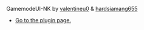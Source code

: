 GamemodeUI-NK by [valentineu0](https://valentineu.com) & [hardsiamang655](https://github.com/hardsiamang655)
* [Go to the plugin page.](https://cloudburstmc.org/resources/gamemodeui.734/)
